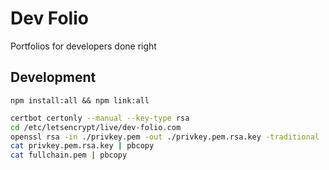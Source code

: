 # Dev Folio

Portfolios for developers done right

## Development

`npm install:all && npm link:all`

```bash
certbot certonly --manual --key-type rsa
cd /etc/letsencrypt/live/dev-folio.com
openssl rsa -in ./privkey.pem -out ./privkey.pem.rsa.key -traditional
cat privkey.pem.rsa.key | pbcopy
cat fullchain.pem | pbcopy
```
